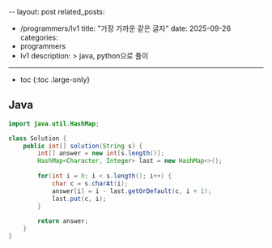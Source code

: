--
layout: post
related_posts:
  - /programmers/lv1
title:  "가장 가까운 같은 글자"
date:   2025-09-26
categories:
  - programmers
  - lv1
description: >
  java, python으로 풀이
---
* toc
{:toc .large-only}

## Java
```java
import java.util.HashMap;

class Solution {
    public int[] solution(String s) {
        int[] answer = new int[s.length()];
        HashMap<Character, Integer> last = new HashMap<>();
        
        for(int i = 0; i < s.length(); i++) {
            char c = s.charAt(i);
            answer[i] = i - last.getOrDefault(c, i + 1);
            last.put(c, i);
        }
        
        return answer;
    }
}
```